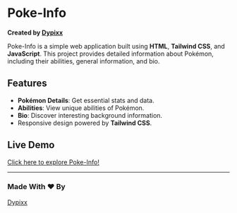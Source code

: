 # Poke-Info  

**Created by [Dypixx](https://dypixx.vercel.app/)**  

Poke-Info is a simple web application built using **HTML**, **Tailwind CSS**, and **JavaScript**. This project provides detailed information about Pokémon, including their abilities, general information, and bio.  

## Features  
- **Pokémon Details**: Get essential stats and data.  
- **Abilities**: View unique abilities of Pokémon.  
- **Bio**: Discover interesting background information.  
- Responsive design powered by **Tailwind CSS**.  

## Live Demo  
[Click here to explore Poke-Info!](https://pokem-info.netlify.app)  

---  

### Made With ❤️ By  
[Dypixx](https://dypixx.vercel.app/)  
